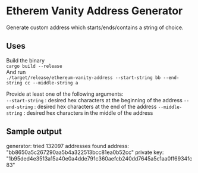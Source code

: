 # Etherem Vanity Address Generator

Generate custom address which starts/ends/contains a string of choice.

## Uses
Build the binary  
`cargo build --release`  
And run  
`./target/release/ethereum-vanity-address --start-string bb --end-string cc --middle-string a` 

Provide at least one of the following  arguments:  
`--start-string` : desired hex characters at the beginning of the address
`--end-string` : desired hex characters at the end of the address
`--middle-string` : desired hex characters in the middle of the address

## Sample output  
generator: tried   132097 addresses
found address: "bb8650a5c267290aa5b4a322513bcc81ea0b52cc"
private key: "1b95ded4e3513a15a40e0a4dde791c360aefcb240dd7645a5c1aa0ff6934fc83"